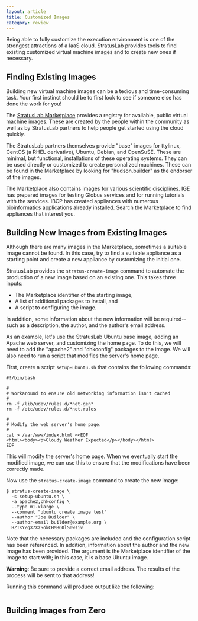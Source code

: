 ```yaml
---
layout: article
title: Customized Images
category: review
---
```


Being able to fully customize the execution environment is one of the
strongest attractions of a IaaS cloud.  StratusLab provides tools to
find existing customized virtual machine images and to create new ones
if necessary.


Finding Existing Images
-----------------------

Building new virtual machine images can be a tedious and
time-consuming task.  Your first instinct should be to first look to
see if someone else has done the work for you!

The [StratusLab Marketplace](https://marketplace.stratuslab.eu/)
provides a registry for available, public virtual machine images.
These are created by the people within the community as well as by
StratusLab partners to help people get started using the cloud
quickly.

The StratusLab partners themselves provide "base" images for ttylinux,
CentOS (a RHEL derivative), Ubuntu, Debian, and OpenSuSE.  These are
minimal, but functional, installations of these operating systems.
They can be used directly or customized to create personalized
machines.  These can be found in the Marketplace by looking for
"hudson.builder" as the endorser of the images.

The Marketplace also contains images for various scientific
disciplines.  IGE has prepared images for testing Globus services and
for running tutorials with the services.  IBCP has created appliances
with numerous bioinformatics applications already installed.  Search
the Marketplace to find appliances that interest you. 


Building New Images from Existing Images
----------------------------------------

Although there are many images in the Marketplace, sometimes a
suitable image cannot be found.  In this case, try to find a suitable
appliance as a starting point and create a new appliance by
customizing the initial one.

StratusLab provides the `stratus-create-image` command to automate the
production of a new image based on an existing one.  This takes three
inputs: 

* The Marketplace identifier of the starting image,
* A list of additional packages to install, and 
* A script to configuring the image. 

In addition, some information about the new information will be
required--such as a description, the author, and the author's email
address.

As an example, let's use the StratusLab Ubuntu base image, adding an
Apache web server, and customizing the home page.  To do this, we will
need to add the "apache2" and "chkconfig" packages to the image.  We
will also need to run a script that modifies the server's home page. 

First, create a script `setup-ubuntu.sh` that contains the following
commands: 

~~~ {bash}
#!/bin/bash 

#
# Workaround to ensure old networking information isn't cached
#
rm -f /lib/udev/rules.d/*net-gen*
rm -f /etc/udev/rules.d/*net.rules

#
# Modify the web server's home page.
#
cat > /var/www/index.html <<EOF
<html><body><p>Cloudy Weather Expected</p></body></html>
EOF
~~~

This will modify the server's home page.  When we eventually start the
modified image, we can use this to ensure that the modifications have
been correctly made.

Now use the `stratus-create-image` command to create the new image:

~~~ {bash}
$ stratus-create-image \
  -s setup-ubuntu.sh \
  -a apache2,chkconfig \
  --type m1.xlarge \
  --comment "ubuntu create image test" 
  --author "Joe Builder" \
  --author-email builder@example.org \
  HZTKYZgX7XzSokCHMB60lS0wsiv
~~~

Note that the necessary packages are included and the configuration
script has been referenced.  In addition, information about the author
and the new image has been provided.  The argument is the Marketplace
identifier of the image to start with; in this case, it is a base
Ubuntu image. 

**Warning**: Be sure to provide a correct email address.  The results
of the process will be sent to that address!

Running this command will produce output like the following:

~~~
~~~


Building Images from Zero
-------------------------

